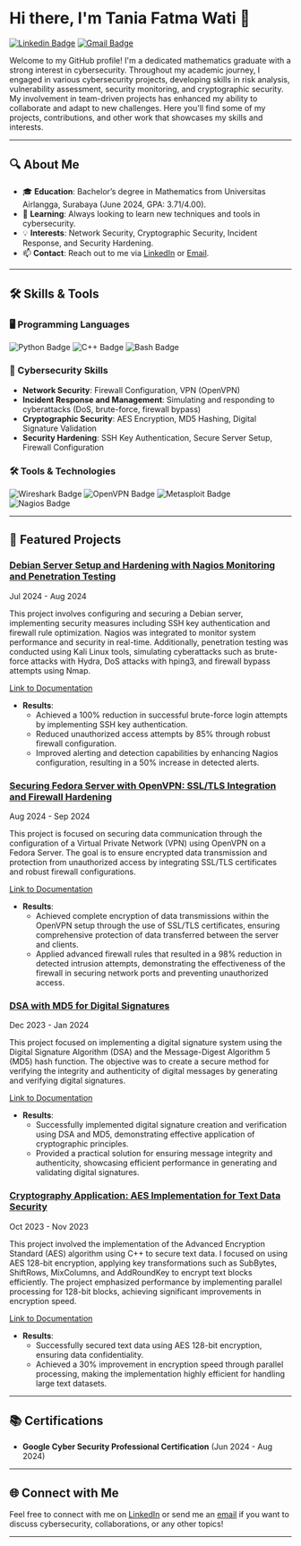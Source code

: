# Hi there, I'm Tania Fatma Wati 👋

[![Linkedin Badge](https://img.shields.io/badge/-taniafatmawati-blue?style=flat-square&logo=Linkedin&logoColor=white&link=https://www.linkedin.com/in/tania-fatma-wati/)](https://www.linkedin.com/in/tania-fatma-wati/)
[![Gmail Badge](https://img.shields.io/badge/-tania.fatmawati20@gmail.com-c14438?style=flat-square&logo=Gmail&logoColor=white&link=mailto:tania.fatmawati20@gmail.com)](mailto:tania.fatmawati20@gmail.com)

Welcome to my GitHub profile! I'm a dedicated mathematics graduate with a strong interest in cybersecurity. Throughout my academic journey, I engaged in various cybersecurity projects, developing skills in risk analysis, vulnerability assessment, security monitoring, and cryptographic security. My involvement in team-driven projects has enhanced my ability to collaborate and adapt to new challenges. Here you'll find some of my projects, contributions, and other work that showcases my skills and interests.

---

## 🔍 About Me

- 🎓 **Education**: Bachelor’s degree in Mathematics from Universitas Airlangga, Surabaya (June 2024, GPA: 3.71/4.00).
- 🌱 **Learning**: Always looking to learn new techniques and tools in cybersecurity.
- 💡 **Interests**: Network Security, Cryptographic Security, Incident Response, and Security Hardening.
- 📫 **Contact**: Reach out to me via [LinkedIn](https://www.linkedin.com/in/tania-fatma-wati/) or [Email](mailto:tania.fatmawati20@gmail.com).

---

## 🛠️ Skills & Tools

### 🖥️ Programming Languages
![Python Badge](https://img.shields.io/badge/-Python-3776AB?style=for-the-badge&logo=python&logoColor=white)
![C++ Badge](https://img.shields.io/badge/-C++-00599C?style=for-the-badge&logo=c%2B%2B&logoColor=white)
![Bash Badge](https://img.shields.io/badge/-Bash-4EAA25?style=for-the-badge&logo=gnu-bash&logoColor=white)

### 🔐 Cybersecurity Skills
- **Network Security**: Firewall Configuration, VPN (OpenVPN)
- **Incident Response and Management**: Simulating and responding to cyberattacks (DoS, brute-force, firewall bypass)
- **Cryptographic Security**: AES Encryption, MD5 Hashing, Digital Signature Validation
- **Security Hardening**: SSH Key Authentication, Secure Server Setup, Firewall Configuration

### 🛠️ Tools & Technologies
![Wireshark Badge](https://img.shields.io/badge/-Wireshark-1679A7?style=for-the-badge&logo=wireshark&logoColor=white)
![OpenVPN Badge](https://img.shields.io/badge/-OpenVPN-FF7F32?style=for-the-badge&logo=openvpn&logoColor=white)
![Metasploit Badge](https://img.shields.io/badge/-Metasploit-4479A1?style=for-the-badge&logo=metasploit&logoColor=white)
![Nagios Badge](https://img.shields.io/badge/-Nagios-217346?style=for-the-badge&logo=nagios&logoColor=white)

---

## 📂 Featured Projects

### [Debian Server Setup and Hardening with Nagios Monitoring and Penetration Testing](https://github.com/yourusername/debian-server-setup)
Jul 2024 - Aug 2024

This project involves configuring and securing a Debian server, implementing security measures including SSH key authentication and firewall rule optimization. Nagios was integrated to monitor system performance and security in real-time. Additionally, penetration testing was conducted using Kali Linux tools, simulating cyberattacks such as brute-force attacks with Hydra, DoS attacks with hping3, and firewall bypass attempts using Nmap.

[Link to Documentation](https://github.com/taniafatmawati/debian-server-setup-and-hardening)

- **Results**:
  - Achieved a 100% reduction in successful brute-force login attempts by implementing SSH key authentication.
  - Reduced unauthorized access attempts by 85% through robust firewall configuration.
  - Improved alerting and detection capabilities by enhancing Nagios configuration, resulting in a 50% increase in detected alerts.
 
### [Securing Fedora Server with OpenVPN: SSL/TLS Integration and Firewall Hardening](https://github.com/taniafatmawati/vpn-secure-implementation-fedora-server)
Aug 2024 - Sep 2024

This project is focused on securing data communication through the configuration of a Virtual Private Network (VPN) using OpenVPN on a Fedora Server. The goal is to ensure encrypted data transmission and protection from unauthorized access by integrating SSL/TLS certificates and robust firewall configurations.

[Link to Documentation](https://github.com/taniafatmawati/vpn-secure-implementation-fedora-server)

- **Results**:
  - Achieved complete encryption of data transmissions within the OpenVPN setup through the use of SSL/TLS certificates, ensuring comprehensive protection of data transferred between the server and clients.
  - Applied advanced firewall rules that resulted in a 98% reduction in detected intrusion attempts, demonstrating the effectiveness of the firewall in securing network ports and preventing unauthorized access.

### [DSA with MD5 for Digital Signatures](https://github.com/yourusername/dsa-md5-digital-signatures)
Dec 2023 - Jan 2024

This project focused on implementing a digital signature system using the Digital Signature Algorithm (DSA) and the Message-Digest Algorithm 5 (MD5) hash function. The objective was to create a secure method for verifying the integrity and authenticity of digital messages by generating and verifying digital signatures.

[Link to Documentation](https://github.com/taniafatmawati/dsa-md5-digital-signature)

- **Results**:
  - Successfully implemented digital signature creation and verification using DSA and MD5, demonstrating effective application of cryptographic principles.
  - Provided a practical solution for ensuring message integrity and authenticity, showcasing efficient performance in generating and validating digital signatures.

### [Cryptography Application: AES Implementation for Text Data Security](https://github.com/yourusername/aes-text-data-security)
Oct 2023 - Nov 2023

This project involved the implementation of the Advanced Encryption Standard (AES) algorithm using C++ to secure text data. I focused on using AES 128-bit encryption, applying key transformations such as SubBytes, ShiftRows, MixColumns, and AddRoundKey to encrypt text blocks efficiently. The project emphasized performance by implementing parallel processing for 128-bit blocks, achieving significant improvements in encryption speed.

[Link to Documentation](https://github.com/taniafatmawati/aes-text-encryption-cpp)

- **Results**:
  - Successfully secured text data using AES 128-bit encryption, ensuring data confidentiality.
  - Achieved a 30% improvement in encryption speed through parallel processing, making the implementation highly efficient for handling large text datasets.

---

## 📚 Certifications

- **Google Cyber Security Professional Certification** (Jun 2024 - Aug 2024)

---

## 🌐 Connect with Me

Feel free to connect with me on [LinkedIn](https://www.linkedin.com/in/tania-fatma-wati/) or send me an [email](mailto:tania.fatmawati20@gmail.com) if you want to discuss cybersecurity, collaborations, or any other topics!

---
